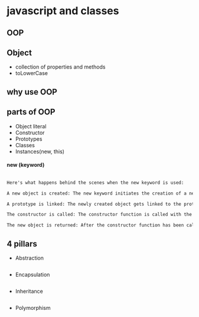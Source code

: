 # javascript and classes

## OOP

## Object
- collection of properties and methods
- toLowerCase

## why use OOP

## parts of OOP
- Object literal
- Constructor
- Prototypes
- Classes
- Instances(new, this)
    
#### new (keyword)
``` txt

Here's what happens behind the scenes when the new keyword is used:

A new object is created: The new keyword initiates the creation of a new JavaScript object.

A prototype is linked: The newly created object gets linked to the prototype property of the constructor function. This means that it has access to properties and methods defined on the constructor's prototype.

The constructor is called: The constructor function is called with the specified arguments and this is bound to the newly created object. If no explicit return value is specified from the constructor, JavaScript assumes this, the newly created object, to be the intended return value.

The new object is returned: After the constructor function has been called, if it doesn't return a non-primitive value (object, array, function, etc.), the newly created object is returned.

```

## 4 pillars
- Abstraction
``` txt

```
- Encapsulation
``` txt

```
- Inheritance
``` txt

```
- Polymorphism
``` txt

```

